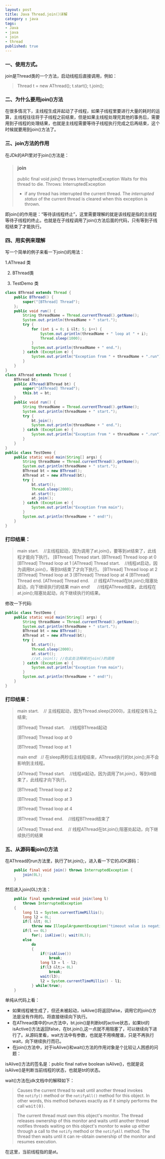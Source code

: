 ```yaml
---
layout: post
title: Java Thread.join()详解
category : java
tags:
- Java
- java
- join
- thread
published: true
---
```

### 一、使用方式。

join是Thread类的一个方法，启动线程后直接调用，例如：

> Thread t = new AThread();
> t.start();
> t.join();

### 二、为什么要用join()方法

在很多情况下，主线程生成并起动了子线程，如果子线程里要进行大量的耗时的运算，主线程往往将于子线程之前结束，但是如果主线程处理完其他的事务后，需要用到子线程的处理结果，也就是主线程需要等待子线程执行完成之后再结束，这个时候就要用到join()方法了。

### 三、join方法的作用

在JDk的API里对于join()方法是：

> ### join
> public final void *join()* throws InterruptedException
> Waits for this thread to die.
> Throws: InterruptedException 
> - if any thread has interrupted the current thread. The *interrupted status* of the current thread is cleared when this exception is thrown.

即join()的作用是：“等待该线程终止”，这里需要理解的就是该线程是指的主线程等待子线程的终止。也就是在子线程调用了join()方法后面的代码，只有等到子线程结束了才能执行。


### 四、用实例来理解

写一个简单的例子来看一下join()的用法：

1.AThread 类

2. BThread类

3. TestDemo 类

``` java
class BThread extends Thread {
	public BThread() {
		super("[BThread] Thread");
	};
	public void run() {
		String threadName = Thread.currentThread().getName();
		System.out.println(threadName + " start.");
		try {
			for (int i = 0; i &lt; 5; i++) {
				System.out.println(threadName + " loop at " + i);
				Thread.sleep(1000);
			}
			System.out.println(threadName + " end.");
		} catch (Exception e) {
			System.out.println("Exception from " + threadName + ".run");
		}
	}
}
class AThread extends Thread {
	BThread bt;
	public AThread(BThread bt) {
		super("[AThread] Thread");
		this.bt = bt;
	}
	public void run() {
		String threadName = Thread.currentThread().getName();
		System.out.println(threadName + " start.");
		try {
			bt.join();
			System.out.println(threadName + " end.");
		} catch (Exception e) {
			System.out.println("Exception from " + threadName + ".run");
		}
	}
}
public class TestDemo {
	public static void main(String[] args) {
		String threadName = Thread.currentThread().getName();
		System.out.println(threadName + " start.");
		BThread bt = new BThread();
		AThread at = new AThread(bt);
		try {
			bt.start();
			Thread.sleep(2000);
			at.start();
			at.join();
		} catch (Exception e) {
			System.out.println("Exception from main");
		}
		System.out.println(threadName + " end!");
	}
}
```

### 打印结果：

> main start.    //主线程起动，因为调用了at.join()，要等到at结束了，此线程才能向下执行。
> [BThread] Thread start.
> [BThread] Thread loop at 0
> [BThread] Thread loop at 1
> [AThread] Thread start.    //线程at启动，因为调用bt.join()，等到bt结束了才向下执行。
> [BThread] Thread loop at 2
> [BThread] Thread loop at 3
> [BThread] Thread loop at 4
> [BThread] Thread end.
> [AThread] Thread end.    // 线程AThread在bt.join();阻塞处起动，向下继续执行的结果
> main end!      //线程AThread结束，此线程在at.join();阻塞处起动，向下继续执行的结果。

<!--more-->

修改一下代码:

``` java
public class TestDemo {
	public static void main(String[] args) {
		String threadName = Thread.currentThread().getName();
		System.out.println(threadName + " start.");
		BThread bt = new BThread();
		AThread at = new AThread(bt);
		try {
			bt.start();
			Thread.sleep(2000);
			at.start();
			//at.join(); //在此处注释掉对join()的调用
		} catch (Exception e) {
			System.out.println("Exception from main");
		}
		System.out.println(threadName + " end!");
	}
}
```

### 打印结果：

> main start.    // 主线程起动，因为Thread.sleep(2000)，主线程没有马上结束;</p>
> [BThread] Thread start.    //线程BThread起动</p>
> [BThread] Thread loop at 0</p>
> [BThread] Thread loop at 1</p>
> main end!   // 在sleep两秒后主线程结束，AThread执行的bt.join();并不会影响到主线程。</p>
> [AThread] Thread start.    //线程at起动，因为调用了bt.join()，等到bt结束了，此线程才向下执行。</p>
> [BThread] Thread loop at 2</p>
> [BThread] Thread loop at 3</p>
> [BThread] Thread loop at 4</p>
> [BThread] Thread end.    //线程BThread结束了</p>
> [AThread] Thread end.    // 线程AThread在bt.join();阻塞处起动，向下继续执行的结果</blockquote>


### 五、从源码看join()方法

在AThread的run方法里，执行了bt.join();，进入看一下它的JDK源码：

``` java
    public final void join() throws InterruptedException {
		join(0L);
    }
```

然后进入join(0L)方法：

``` java
    public final synchronized void join(long l)
        throws InterruptedException
    {
        long l1 = System.currentTimeMillis();
        long l2 = 0L;
        if(l &lt; 0L)
            throw new IllegalArgumentException("timeout value is negative");
        if(l == 0L)
            for(; isAlive(); wait(0L));
        else
            do
            {
                if(!isAlive())
                    break;
                long l3 = l - l2;
                if(l3 &lt;= 0L)
                    break;
                wait(l3);
                l2 = System.currentTimeMillis() - l1;
            } while(true);
    }
```

单纯从代码上看：
* 如果线程被生成了，但还未被起动，isAlive()将返回false，调用它的join()方法是没有作用的。将直接继续向下执行。</li>
* 在AThread类中的run方法中，bt.join()是判断bt的active状态，如果bt的isActive()方法返回false，在bt.join(),这一点就不用阻塞了，可以继续向下进行了。从源码里看，wait方法中有参数，也就是不用唤醒谁，只是不再执行wait，向下继续执行而已。</li>
* 在join()方法中，对于isAlive()和wait()方法的作用对象是个比较让人困惑的问题：</li>

isAlive()方法的签名是：public final native boolean isAlive()，也就是说isAlive()是判断当前线程的状态，也就是bt的状态。

wait()方法在jdk文档中的解释如下：

> Causes the current thread to wait until another thread invokes the <code>notify()</code> method or the <code>notifyAll()</code> method for this object. In other words, this method behaves exactly as if it simply performs the call <tt>wait(0)</tt>.

> The current thread must own this object's monitor. The thread releases ownership of this monitor and waits until another thread notifies threads waiting on this object's monitor to wake up either through a call to the <code>notify</code> method or the <code>notifyAll</code> method. The thread then waits until it can re-obtain ownership of the monitor and resumes execution.

在这里，当前线程指的是at。
